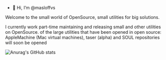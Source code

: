 - 👋 Hi, I’m @masloffvs

Welcome to the small world of OpenSource, small utilities for big solutions.

I currently work part-time maintaining and releasing small and other utilities on OpenSource.
of the large utilities that have been opened in open source: AppleMachine (Mac virtual machines), taser (alpha) and SOUL repositories will soon be opened

![Anurag's GitHub stats](https://github-readme-stats.vercel.app/api?username=masloffvs&show_icons=true&theme=transparent)
